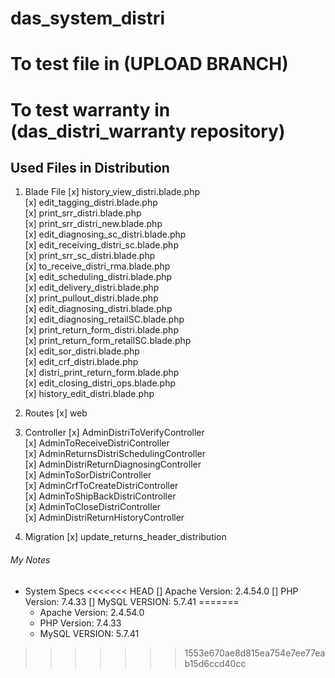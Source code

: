 # das_system_distri
# To test file in (UPLOAD BRANCH)
# To test warranty in (das_distri_warranty repository)
## Used Files in Distribution

1. Blade File
    [x] history_view_distri.blade.php             
    [x] edit_tagging_distri.blade.php             
    [x] print_srr_distri.blade.php                
    [x] print_srr_distri_new.blade.php            
    [x] edit_diagnosing_sc_distri.blade.php        
    [x] edit_receiving_distri_sc.blade.php        
    [x] print_srr_sc_distri.blade.php             
    [x] to_receive_distri_rma.blade.php           
    [x] edit_scheduling_distri.blade.php          
    [x] edit_delivery_distri.blade.php            
    [x] print_pullout_distri.blade.php            
    [x] edit_diagnosing_distri.blade.php          
    [x] edit_diagnosing_retailSC.blade.php        
    [x] print_return_form_distri.blade.php        
    [x] print_return_form_retailSC.blade.php      
    [x] edit_sor_distri.blade.php                 
    [x] edit_crf_distri.blade.php                 
    [x] distri_print_return_form.blade.php        
    [x] edit_closing_distri_ops.blade.php         
    [x] history_edit_distri.blade.php             

2. Routes
    [x] web                                       

3. Controller
    [x] AdminDistriToVerifyController             
    [x] AdminToReceiveDistriController            
    [x] AdminReturnsDistriSchedulingController    
    [x] AdminDistriReturnDiagnosingController   
    [x] AdminToSorDistriController                
    [x] AdminCrfToCreateDistriController          
    [x] AdminToShipBackDistriController           
    [x] AdminToCloseDistriController              
    [x] AdminDistriReturnHistoryController        

4. Migration
    [x] update_returns_header_distribution

###### My Notes
* System Specs
<<<<<<< HEAD
    [] Apache Version: 2.4.54.0
    [] PHP Version: 7.4.33
    [] MySQL VERSION: 5.7.41
=======
    - Apache Version: 2.4.54.0
    - PHP Version: 7.4.33
    - MySQL VERSION: 5.7.41
>>>>>>> 1553e670ae8d815ea754e7ee77eab15d6ccd40cc
